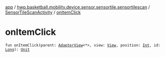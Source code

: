 [app](../../index.md) / [hwp.basketball.mobility.device.sensor.sensortile.sensortilescan](../index.md) / [SensorTileScanActivity](index.md) / [onItemClick](.)

# onItemClick

`fun onItemClick(parent: `[`AdapterView`](https://developer.android.com/reference/android/widget/AdapterView.html)`<*>, view: `[`View`](https://developer.android.com/reference/android/view/View.html)`, position: `[`Int`](https://kotlinlang.org/api/latest/jvm/stdlib/kotlin/-int/index.html)`, id: `[`Long`](https://kotlinlang.org/api/latest/jvm/stdlib/kotlin/-long/index.html)`): `[`Unit`](https://kotlinlang.org/api/latest/jvm/stdlib/kotlin/-unit/index.html)